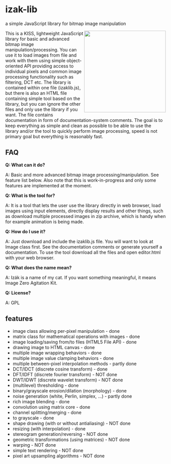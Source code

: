 # izak-lib

a simple JavaScript library for bitmap image manipulation

<img align="right" src="https://raw.github.com/drummyfish/izak-lib/master/izak.png" width="256">

This is a KISS, lightweight JavaScript library for basic and advanced bitmap image
manipulation/processing. You can use it to load images from file and work with them
using simple object-oriented API providing access to individual pixels and common
image processing functionality such as filtering, DCT etc. The library is contained
within one file (izaklib.js), but there is also an HTML file containing simple tool
based on the library, but you can ignore the other files and only use the library if
you want. The file contains documentation in form of documentation-system comments.
The goal is to keep everything as simple and clean as possible to be able to use the library
and/or the tool to quickly perform image processing, speed is not primary goal
but everything is reasonably fast.

FAQ
---

**Q: What can it do?**

A: Basic and more advanced bitmap image processing/manipulation. See feature list below.
   Also note that this is work-in-progress and only some features are implemented at the
   moment.
   
**Q: What is the tool for?**

A: It is a tool that lets the user use the library directly in web browser, load images using input
   elements, directly display results and other things, such as download multiple processed images
   in zip archive, which is handy when for example animation is being made.

**Q: How do I use it?**

A: Just download and include the izaklib.js file. You will want to look at Image class
   first. See the documentation comments or generate yourself a documentation. To use the
   tool download all the files and open editor.html with your web browser.

**Q: What does the name mean?**

A: Izák is a name of my cat. If you want something meaningful, it means Image Zero Agitation Kit.

**Q: License?**

A: GPL

features
--------
* image class allowing per-pixel manipulation - done
* matrix class for mathematical operations with images - done
* image loading/saving from/to files (HTML5 File API) - done
* drawing image to HTML canvas - done
* multiple image wrapping behaviors - done
* multiple image value clamping behaviors - done
* multiple between-pixel interpolation methods - partly done
* DCT/IDCT (discrete cosine transform) - done
* DFT/IDFT (discrete fourier transform) - NOT done
* DWT/IDWT (discrete wavelet transform) - NOT done
* (multilevel) thresholding - done
* binary/grayscale erosion/dilation (morphology) - done
* noise generation (white, Perlin, simplex, ...) - partly done
* rich image blending - done
* convolution using matrix core - done
* channel splitting/merging - done
* to grayscale - done
* shape drawing (with or without antialiasing) - NOT done
* resizing (with interpolation) - done
* stereogram generation/reversing - NOT done
* geometric transformations (using matrices) - NOT done
* warping - NOT done
* simple text rendering - NOT done
* pixel art upsampling algorithms - NOT done


